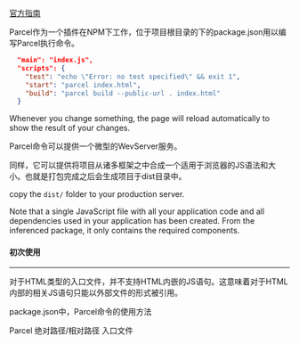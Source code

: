 [官方指南](https://www.parceljs.cn/)

Parcel作为一个插件在NPM下工作，位于项目根目录的下的package.json用以编写Parcel执行命令。

```json
  "main": "index.js",
  "scripts": {
    "test": "echo \"Error: no test specified\" && exit 1",
    "start": "parcel index.html",
    "build": "parcel build --public-url . index.html"
  }
```

Whenever you change something, the page will reload automatically to show the result of your changes.

Parcel命令可以提供一个微型的WevServer服务。

同样，它可以提供将项目从诸多框架之中合成一个适用于浏览器的JS语法和大小。也就是打包完成之后会生成项目于dist目录中。

copy the `dist/` folder to your production server.

Note that a single JavaScript file with all your application code and all dependencies used in your application has been created. From the inferenced package, it only contains the required components.



#### 初次使用

------

对于HTML类型的入口文件，并不支持HTML内嵌的JS语句。这意味着对于HTML内部的相关JS语句只能以外部文件的形式被引用。

package.json中，Parcel命令的使用方法

Parcel 绝对路径/相对路径 入口文件